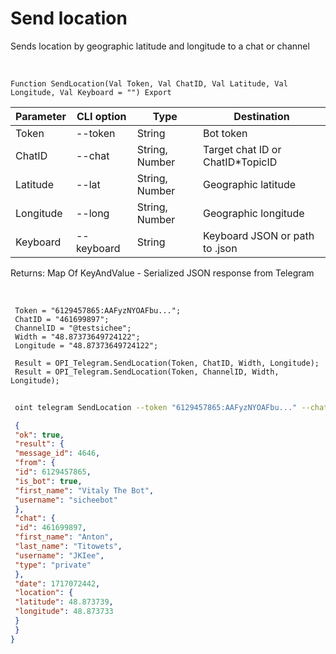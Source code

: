 ﻿---
sidebar_position: 8
---

# Send location
 Sends location by geographic latitude and longitude to a chat or channel


<br/>


`Function SendLocation(Val Token, Val ChatID, Val Latitude, Val Longitude, Val Keyboard = "") Export`

 | Parameter | CLI option | Type | Destination |
 |-|-|-|-|
 | Token | --token | String | Bot token |
 | ChatID | --chat | String, Number | Target chat ID or ChatID*TopicID |
 | Latitude | --lat | String, Number | Geographic latitude |
 | Longitude | --long | String, Number | Geographic longitude |
 | Keyboard | --keyboard | String | Keyboard JSON or path to .json |

 
 Returns: Map Of KeyAndValue - Serialized JSON response from Telegram

<br/>




```bsl title="Code example"
 Token = "6129457865:AAFyzNYOAFbu...";
 ChatID = "461699897";
 ChannelID = "@testsichee";
 Width = "48.87373649724122";
 Longitude = "48.87373649724122";
 
 Result = OPI_Telegram.SendLocation(Token, ChatID, Width, Longitude);
 Result = OPI_Telegram.SendLocation(Token, ChannelID, Width, Longitude);
```
	


```sh title="CLI command example"
 
 oint telegram SendLocation --token "6129457865:AAFyzNYOAFbu..." --chat "461699897" --lat %lat% --long "48.87373649724122" --keyboard %keyboard%

```

```json title="Result"
 {
 "ok": true,
 "result": {
 "message_id": 4646,
 "from": {
 "id": 6129457865,
 "is_bot": true,
 "first_name": "Vitaly The Bot",
 "username": "sicheebot"
 },
 "chat": {
 "id": 461699897,
 "first_name": "Anton",
 "last_name": "Titowets",
 "username": "JKIee",
 "type": "private"
 },
 "date": 1717072442,
 "location": {
 "latitude": 48.873739,
 "longitude": 48.873733
 }
 }
}
```
